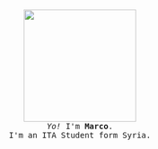<p align="center">
  <br>
  
  <img width="200" src="https://thedise.me/src/images/hi.webp">
  
  <br>
  <samp>
    <i>Yo!</i> I'm <b>Marco</b>.
    <br>
    I'm an ITA Student form Syria.
    <br>
    <br>
  </samp>
  
  <br>
  <br>
</p>
